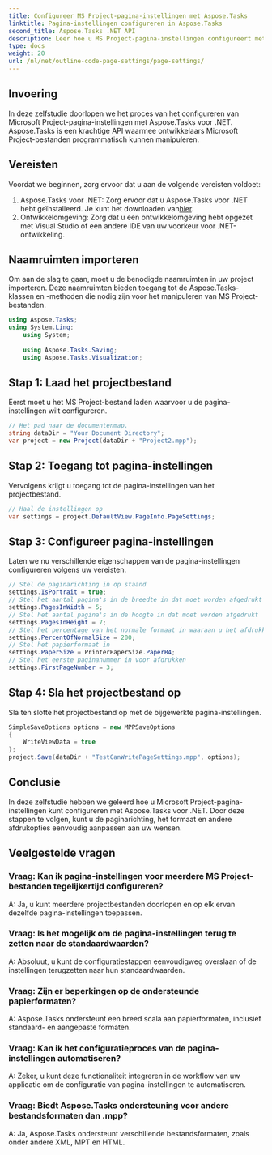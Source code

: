 ```yaml
---
title: Configureer MS Project-pagina-instellingen met Aspose.Tasks
linktitle: Pagina-instellingen configureren in Aspose.Tasks
second_title: Aspose.Tasks .NET API
description: Leer hoe u MS Project-pagina-instellingen configureert met Aspose.Tasks voor .NET. Pas de richting, grootte en meer aan met eenvoudige stappen.
type: docs
weight: 20
url: /nl/net/outline-code-page-settings/page-settings/
---
```

## Invoering
In deze zelfstudie doorlopen we het proces van het configureren van Microsoft Project-pagina-instellingen met Aspose.Tasks voor .NET. Aspose.Tasks is een krachtige API waarmee ontwikkelaars Microsoft Project-bestanden programmatisch kunnen manipuleren.
## Vereisten
Voordat we beginnen, zorg ervoor dat u aan de volgende vereisten voldoet:
1.  Aspose.Tasks voor .NET: Zorg ervoor dat u Aspose.Tasks voor .NET hebt geïnstalleerd. Je kunt het downloaden van[hier](https://releases.aspose.com/tasks/net/).
2. Ontwikkelomgeving: Zorg dat u een ontwikkelomgeving hebt opgezet met Visual Studio of een andere IDE van uw voorkeur voor .NET-ontwikkeling.

## Naamruimten importeren
Om aan de slag te gaan, moet u de benodigde naamruimten in uw project importeren. Deze naamruimten bieden toegang tot de Aspose.Tasks-klassen en -methoden die nodig zijn voor het manipuleren van MS Project-bestanden.
```csharp
using Aspose.Tasks;
using System.Linq;
    using System;
    
    using Aspose.Tasks.Saving;
    using Aspose.Tasks.Visualization;
```
## Stap 1: Laad het projectbestand
Eerst moet u het MS Project-bestand laden waarvoor u de pagina-instellingen wilt configureren.
```csharp
// Het pad naar de documentenmap.
string dataDir = "Your Document Directory";
var project = new Project(dataDir + "Project2.mpp");
```
## Stap 2: Toegang tot pagina-instellingen
Vervolgens krijgt u toegang tot de pagina-instellingen van het projectbestand.
```csharp
// Haal de instellingen op
var settings = project.DefaultView.PageInfo.PageSettings;
```
## Stap 3: Configureer pagina-instellingen
Laten we nu verschillende eigenschappen van de pagina-instellingen configureren volgens uw vereisten.
```csharp
// Stel de paginarichting in op staand
settings.IsPortrait = true;
// Stel het aantal pagina's in de breedte in dat moet worden afgedrukt
settings.PagesInWidth = 5;
// Stel het aantal pagina's in de hoogte in dat moet worden afgedrukt
settings.PagesInHeight = 7;
// Stel het percentage van het normale formaat in waaraan u het afdrukken wilt aanpassen
settings.PercentOfNormalSize = 200;
// Stel het papierformaat in
settings.PaperSize = PrinterPaperSize.PaperB4;
// Stel het eerste paginanummer in voor afdrukken
settings.FirstPageNumber = 3;
```
## Stap 4: Sla het projectbestand op
Sla ten slotte het projectbestand op met de bijgewerkte pagina-instellingen.
```csharp
SimpleSaveOptions options = new MPPSaveOptions
{
    WriteViewData = true
};
project.Save(dataDir + "TestCanWritePageSettings.mpp", options);
```

## Conclusie
In deze zelfstudie hebben we geleerd hoe u Microsoft Project-pagina-instellingen kunt configureren met Aspose.Tasks voor .NET. Door deze stappen te volgen, kunt u de paginarichting, het formaat en andere afdrukopties eenvoudig aanpassen aan uw wensen.

## Veelgestelde vragen
### Vraag: Kan ik pagina-instellingen voor meerdere MS Project-bestanden tegelijkertijd configureren?
A: Ja, u kunt meerdere projectbestanden doorlopen en op elk ervan dezelfde pagina-instellingen toepassen.
### Vraag: Is het mogelijk om de pagina-instellingen terug te zetten naar de standaardwaarden?
A: Absoluut, u kunt de configuratiestappen eenvoudigweg overslaan of de instellingen terugzetten naar hun standaardwaarden.
### Vraag: Zijn er beperkingen op de ondersteunde papierformaten?
A: Aspose.Tasks ondersteunt een breed scala aan papierformaten, inclusief standaard- en aangepaste formaten.
### Vraag: Kan ik het configuratieproces van de pagina-instellingen automatiseren?
A: Zeker, u kunt deze functionaliteit integreren in de workflow van uw applicatie om de configuratie van pagina-instellingen te automatiseren.
### Vraag: Biedt Aspose.Tasks ondersteuning voor andere bestandsformaten dan .mpp?
A: Ja, Aspose.Tasks ondersteunt verschillende bestandsformaten, zoals onder andere XML, MPT en HTML.